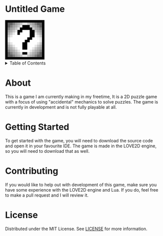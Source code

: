 # Untitled Game
<html>
    <!--resize the image-->
    <img width="128" alt="Logo" src="readme/ico-large.png">
</html>

<details>
    <summary>Table of Contents</summary>
    <ol>
        <li><a href="#about">About</a></li>
        <li><a href="#getting-started">Getting Started</a></li>
        <li><a href="#contributing">Contributing</a></li>
        <li><a href="#license">License</a></li>
    </ol>
</details>



# About
This is a game I am currently making in my freetime, It is a 2D puzzle game with a focus of using "accidental" mechanics to solve puzzles. The game is currently in development and is not fully playable at all.

# Getting Started
To get started with the game, you will need to download the source code and open it in your favourite IDE. The game is made in the LOVE2D engine, so you will need to download that as well.

# Contributing
If you would like to help out with development of this game, make sure you have some experience with the LOVE2D engine and Lua. If you do, feel free to make a pull request and I will review it.

# License
Distributed under the MIT License. See [LICENSE](LICENSE) for more information.
